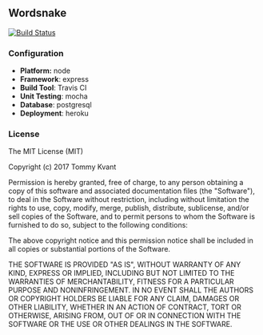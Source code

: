  ## Wordsnake
  
 [![Build Status](https://travis-ci.org/Arclights/wordsnake.svg?branch=master)](https://travis-ci.org/Arclights/wordsnake)

### Configuration
- **Platform:** node
- **Framework**: express
- **Build Tool**: Travis CI
- **Unit Testing**: mocha
- **Database**: postgresql
- **Deployment**: heroku

### License
The MIT License (MIT)

Copyright (c) 2017 Tommy Kvant

Permission is hereby granted, free of charge, to any person obtaining a copy of this software and associated documentation files (the "Software"), to deal in the Software without restriction, including without limitation the rights to use, copy, modify, merge, publish, distribute, sublicense, and/or sell copies of the Software, and to permit persons to whom the Software is furnished to do so, subject to the following conditions:

The above copyright notice and this permission notice shall be included in all copies or substantial portions of the Software.

THE SOFTWARE IS PROVIDED "AS IS", WITHOUT WARRANTY OF ANY KIND, EXPRESS OR IMPLIED, INCLUDING BUT NOT LIMITED TO THE WARRANTIES OF MERCHANTABILITY, FITNESS FOR A PARTICULAR PURPOSE AND NONINFRINGEMENT. IN NO EVENT SHALL THE AUTHORS OR COPYRIGHT HOLDERS BE LIABLE FOR ANY CLAIM, DAMAGES OR OTHER LIABILITY, WHETHER IN AN ACTION OF CONTRACT, TORT OR OTHERWISE, ARISING FROM, OUT OF OR IN CONNECTION WITH THE SOFTWARE OR THE USE OR OTHER DEALINGS IN THE SOFTWARE.